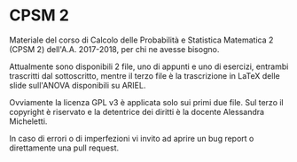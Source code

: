# CPSM 2
Materiale del corso di Calcolo delle Probabilità e Statistica Matematica 2 (CPSM 2) dell'A.A. 2017-2018, per chi ne avesse bisogno.

Attualmente sono disponibili 2 file, uno di appunti e uno di esercizi, entrambi trascritti dal sottoscritto, mentre il terzo file è la trascrizione in LaTeX delle slide sull'ANOVA disponibili su ARIEL.

Ovviamente la licenza GPL v3 è applicata solo sui primi due file. Sul terzo il copyright è riservato e la detentrice dei diritti è la docente Alessandra Micheletti.

In caso di errori o di imperfezioni vi invito ad aprire un bug report o direttamente una pull request. 
